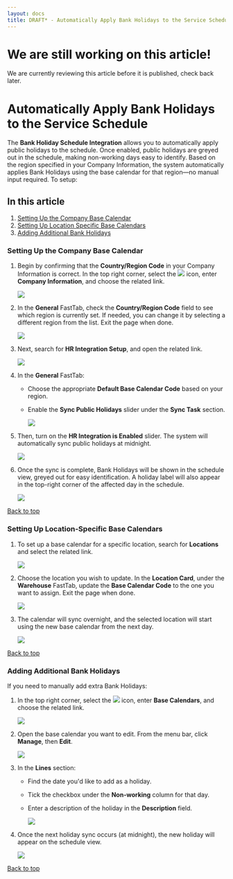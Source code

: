 ```yaml
---
layout: docs
title: DRAFT* - Automatically Apply Bank Holidays to the Service Schedule
---
```


<a name="top"></a>

# We are still working on this article!
We are currently reviewing this article before it is published, check back later.

# Automatically Apply Bank Holidays to the Service Schedule
The **Bank Holiday Schedule Integration** allows you to automatically apply public holidays to the schedule. Once enabled, public holidays are greyed out in the schedule, making non-working days easy to identify. Based on the region specified in your Company Information, the system automatically applies Bank Holidays using the base calendar for that region—no manual input required. To setup:

## In this article
1. [Setting Up the Company Base Calendar](#setting-up-the-company-base-calendar)
2. [Setting Up Location Specific Base Calendars](#setting-up-location-specific-base-calendars)
3. [Adding Additional Bank Holidays](#adding-additional-bank-holidays)

### Setting Up the Company Base Calendar
1. Begin by confirming that the **Country/Region Code** in your Company Information is correct. In the top right corner, select the ![](media/search_icon.png) icon, enter **Company Information**, and choose the related link.

   ![](media/garagehive-automatically-apply-bank-holidays1.png)

2. In the **General** FastTab, check the **Country/Region Code** field to see which region is currently set. If needed, you can change it by selecting a different region from the list. Exit the page when done.

   ![](media/garagehive-automatically-apply-bank-holidays2.png)

3. Next, search for **HR Integration Setup**, and open the related link.

   ![](media/garagehive-automatically-apply-bank-holidays3.png)

4. In the **General** FastTab:  
   - Choose the appropriate **Default Base Calendar Code** based on your region.  
   - Enable the **Sync Public Holidays** slider under the **Sync Task** section.

      ![](media/garagehive-automatically-apply-bank-holidays4.png)

5. Then, turn on the **HR Integration is Enabled** slider. The system will automatically sync public holidays at midnight.

   ![](media/garagehive-automatically-apply-bank-holidays5.png)

6. Once the sync is complete, Bank Holidays will be shown in the schedule view, greyed out for easy identification. A holiday label will also appear in the top-right corner of the affected day in the schedule.

   ![](media/garagehive-automatically-apply-bank-holidays6.png)


[Back to top](#top)

### Setting Up Location-Specific Base Calendars
1. To set up a base calendar for a specific location, search for **Locations** and select the related link.

   ![](media/garagehive-automatically-apply-bank-holidays-location1.png)

2. Choose the location you wish to update. In the **Location Card**, under the **Warehouse** FastTab, update the **Base Calendar Code** to the one you want to assign. Exit the page when done.

   ![](media/garagehive-automatically-apply-bank-holidays-location2.png)

3. The calendar will sync overnight, and the selected location will start using the new base calendar from the next day.

   ![](media/garagehive-automatically-apply-bank-holidays-location3.png)


[Back to top](#top)

### Adding Additional Bank Holidays
If you need to manually add extra Bank Holidays:
1. In the top right corner, select the ![](media/search_icon.png) icon, enter **Base Calendars**, and choose the related link.

   ![](media/garagehive-automatically-apply-bank-holidays-additional1.png)

2. Open the base calendar you want to edit. From the menu bar, click **Manage**, then **Edit**.

   ![](media/garagehive-automatically-apply-bank-holidays-additional2.png)

3. In the **Lines** section:  
   - Find the date you'd like to add as a holiday.  
   - Tick the checkbox under the **Non-working** column for that day.  
   - Enter a description of the holiday in the **Description** field.

      ![](media/garagehive-automatically-apply-bank-holidays-additional3.png)

4. Once the next holiday sync occurs (at midnight), the new holiday will appear on the schedule view.

   ![](media/garagehive-automatically-apply-bank-holidays-additional4.png)


[Back to top](#top)

